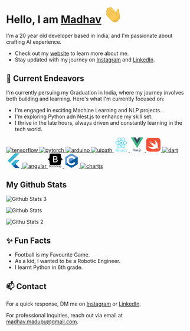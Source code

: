 # Hello, I am <a  href="https://www.linkedin.com/in/madhavmadupu/">Madhav</a> <img src="https://raw.githubusercontent.com/ABSphreak/ABSphreak/master/gifs/Hi.gif" width="50px">

I'm a 20 year old developer based in India, and I'm passionate about crafting AI experience. 

- Check out my [website]([https://www.miraya.tech/](https://madhavmadupu-dashboard.vercel.app/)) to learn more about me.
- Stay updated with my journey on [Instagram](https://www.instagram.com/madhav._.madupu/) and [LinkedIn](https://www.linkedin.com/in/madhavmadupu/).

## 🔭 Current Endeavors 

I'm currently persuing my Graduation in India, where my journey involves both building and learning. Here's what I'm currently focused on:

- I'm engaged in exciting Machine Learning and NLP projects.
- I'm exploring Python adn Nest.js to enhance my skill set.
- I thrive in the late hours, always driven and constantly learning in the tech world.

<p align="left">
  <!-- Machine Learning -->
  <a href="https://www.tensorflow.org/" target="_blank" rel="noreferrer">
    <img src="https://www.vectorlogo.zone/logos/tensorflow/tensorflow-icon.svg" alt="tensorflow" width="40" height="40"/>
  </a>
  <a href="https://pytorch.org/" target="_blank" rel="noreferrer">
    <img src="https://www.vectorlogo.zone/logos/pytorch/pytorch-icon.svg" alt="pytorch" width="40" height="40"/>
  </a>
  
  <!-- Robotics -->
  <a href="https://www.arduino.cc/" target="_blank" rel="noreferrer">
    <img src="https://upload.wikimedia.org/wikipedia/commons/thumb/8/87/Arduino_Logo.svg/2560px-Arduino_Logo.svg.png" alt="arduino" height="40"/>
  </a>
  <a href="https://www.uipath.com/" target="_blank" rel="noreferrer">
    <img src="https://res.cloudinary.com/startup-grind/image/upload/c_fill,dpr_2,f_auto,g_center,q_auto:good/v1/gcs/platform-data-uipath/contentbuilder/Ui%201080%20x%201080_N4wzQly.png" alt="uipath" width="40" height="40"/>
  </a>
  
  <!-- Web Development -->
  <a href="https://reactjs.org/" target="_blank" rel="noreferrer">
    <img src="https://raw.githubusercontent.com/devicons/devicon/master/icons/react/react-original-wordmark.svg" alt="react" width="40" height="40"/>
  </a>
  <a href="https://vuejs.org/" target="_blank" rel="noreferrer">
    <img src="https://raw.githubusercontent.com/devicons/devicon/master/icons/vuejs/vuejs-original-wordmark.svg" alt="vuejs" width="40" height="40"/>
  </a>
  
  <!-- App Development -->
  <a href="https://developer.apple.com/swift/" target="_blank" rel="noreferrer">
    <img src="https://raw.githubusercontent.com/devicons/devicon/master/icons/swift/swift-original.svg" alt="swift" width="40" height="40"/>
  </a>
  <a href="https://dart.dev/" target="_blank" rel="noreferrer">
    <img src="https://upload.wikimedia.org/wikipedia/commons/7/7e/Dart-logo.png" alt="dart" width="40" height="40"/>
  </a>
  <a href="https://flutter.dev/" target="_blank" rel="noreferrer">
    <img src="https://raw.githubusercontent.com/devicons/devicon/master/icons/flutter/flutter-original.svg" alt="flutter" width="40" height="40"/>
  </a>

  <!-- Others -->
  <a href="https://angular.io" target="_blank" rel="noreferrer">
    <img src="https://angular.io/assets/images/logos/angular/angular.svg" alt="angular" width="40" height="40"/>
  </a>
  <a href="https://getbootstrap.com" target="_blank" rel="noreferrer">
    <img src="https://raw.githubusercontent.com/devicons/devicon/master/icons/bootstrap/bootstrap-plain-wordmark.svg" alt="bootstrap" width="40" height="40"/>
  </a>
  <a href="https://www.cprogramming.com/" target="_blank" rel="noreferrer">
    <img src="https://raw.githubusercontent.com/devicons/devicon/master/icons/c/c-original.svg" alt="c" width="40" height="40"/>
  </a>
  <a href="https://www.chartjs.org" target="_blank" rel="noreferrer">
    <img src="https://www.chartjs.org/media/logo-title.svg" alt="chartjs" width="40" height="40"/>
  </a>
  <!-- Add other technologies as needed -->
</p>

## My Github Stats

![Github Stats 3](https://github-readme-stats.vercel.app/api?username=madhavmadupu)

![Github Stats](https://github-readme-streak-stats.herokuapp.com/?user=madhavmadupu)

![Githu Stats 2](https://github-readme-stats.vercel.app/api/top-langs/?username=madhavmadupu)

## ✨ Fun Facts 

- Football is my Favourite Game.
- As a kid, I wanted to be a Robotic Engineer.
- I learnt Python in 6th grade.

## 📫 Contact

 For a quick response, DM me on [Instagram](https://www.instagram.com/madhav._.madupu/) or [LinkedIn](https://www.linkedin.com/in/madhavmadupu/). 
 
 For professional inquiries, reach out via email at [madhav.madupu@gmail.com](mailto:madhav.madupu@gmail.com). 
